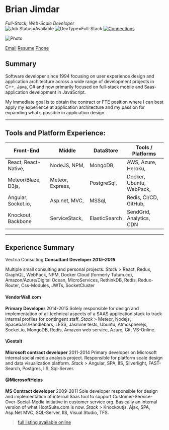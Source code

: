 Brian Jimdar
============
*Full-Stack, Web-Scale Developer*   
![Job Status=Available](https://img.shields.io/badge/Job%20Status-Available-brightgreen.svg)
![DevType=Full-Stack](https://img.shields.io/badge/Dev%20Type-Full--Stack-lightgrey.svg)
[![Connections](https://img.shields.io/badge/LinkedIn%20Connections-285-blue.svg "View Brian's LinkedIn Profile")](https://www.linkedin.com/in/brianjimdar)

![Photo](https://avatars1.githubusercontent.com/u/587483?v=3&s=240)

[Email](mailto:brian@jimdar.com)               [Resume](http://brian.jimdar.com/resume) 
[Phone](tel:206-300-9241)        

## Summary
Software developer since 1994 focusing on user experience design and application architecture 
across a wide range of development projects in C++, Java, C# and now primarily focused on 
full-stack mobile and Saas-application development in JavaScript. 

My immediate goal is to obtain the contract or FTE position where I can best apply my experience
at application architecture and my passion for expanding what’s possible in application design.

-------------------------------------------------------------------------------------

## Tools and Platform Experience:

|       Front-End     |     Middle       |   DataStore   |    Tools / Platforms     |
|---------------------|------------------|---------------|--------------------------|
| React, React-Native,| NodeJS, NPM,     | MongoDB,      | AWS, Azure, Heroku,      |
| Meteor/Blaze, D3js, | Meteor, Express, | PostgreSql,   | Docker, Ubuntu, WebPack, |
| Angular, Socket.io, | Asp.net, MVC,    | MSSql,        | Redis, CI/CD, GitHub,    |
| Knockout, Backbone  | ServiceStack,    | ElasticSearch | SendGrid, Analytics, CDN |

-------------------------------------------------------------------------------------

## Experience Summary

Vectria Consulting     **Consultant Developer _2015-2016_**    

Multiple small consulting and personal projects.
*Stack* > React, Redux, GraphQL, WebPack, NPM, Docker Cloud (formerly Tutum.co), Amazon/Azure/Digital Ocean,
MicroServices, RethinkDB, Redis, Redux-Router, Css-Modules, JWTs, SocketCluster

#### VendorWall.com           
__Primary Developer__                            2014-2015
Solely responsible for design and implementation of all technical aspects of a SAAS 
application stack to track internal profiles for contingent staff. 
*Stack* > Meteor, Nodejs, Spacebars/Handlebars, LESS, Jasmine tests, Ubuntu, Atmospherejs, Socket.io, MongoDB, Redis, Amazon web service, Azure, Git, VS-Online.

#### \\Gestalt             
__Microsoft contract developer__                    2011-2014
Primary developer on Microsoft internal social media analysis project. Responsible for platform scale design and data visualization platform.
*Stack* > Angular, SPA, IIS, Silverlight, FAST-Search, Postgres, IIS, Sql-Server.

#### @MicrosoftHelps       
__MS Contract developer__                           2009-2011
Sole developer responsible for design and implementation of internal Saas tool to support Customer-Service-Over-Social-Media initiative in customer service org. Basically an internal version of what HootSuite.com is now.
*Stack* > Knockoutjs, Ajax, SPA, Asp.Net MVC, SQL-Server, IIS, Visual Studio, TFS.
 > [full listing available online](http://brian.jimdar.com/resume) 
